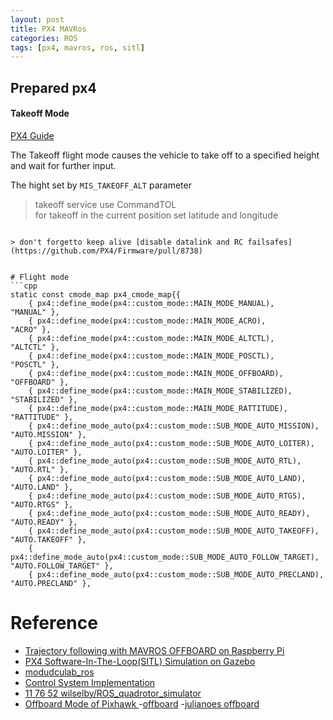 ```yaml
---
layout: post
title: PX4 MAVRos
categories: ROS
tags: [px4, mavros, ros, sitl]
---
```


## Prepared px4 


#### Takeoff Mode
[PX4 Guide](https://docs.px4.io/en/flight_modes/takeoff.html)

The Takeoff flight mode causes the vehicle to take off to a specified height and wait for further input.

The hight set by `MIS_TAKEOFF_ALT` parameter

> takeoff service use CommandTOL  
for takeoff in the current position
set latitude and longitude
```

> don't forgetto keep alive [disable datalink and RC failsafes](https://github.com/PX4/Firmware/pull/8738)


# Flight mode
```cpp
static const cmode_map px4_cmode_map{{
	{ px4::define_mode(px4::custom_mode::MAIN_MODE_MANUAL),           "MANUAL" },
	{ px4::define_mode(px4::custom_mode::MAIN_MODE_ACRO),             "ACRO" },
	{ px4::define_mode(px4::custom_mode::MAIN_MODE_ALTCTL),           "ALTCTL" },
	{ px4::define_mode(px4::custom_mode::MAIN_MODE_POSCTL),           "POSCTL" },
	{ px4::define_mode(px4::custom_mode::MAIN_MODE_OFFBOARD),         "OFFBOARD" },
	{ px4::define_mode(px4::custom_mode::MAIN_MODE_STABILIZED),       "STABILIZED" },
	{ px4::define_mode(px4::custom_mode::MAIN_MODE_RATTITUDE),        "RATTITUDE" },
	{ px4::define_mode_auto(px4::custom_mode::SUB_MODE_AUTO_MISSION), "AUTO.MISSION" },
	{ px4::define_mode_auto(px4::custom_mode::SUB_MODE_AUTO_LOITER),  "AUTO.LOITER" },
	{ px4::define_mode_auto(px4::custom_mode::SUB_MODE_AUTO_RTL),     "AUTO.RTL" },
	{ px4::define_mode_auto(px4::custom_mode::SUB_MODE_AUTO_LAND),    "AUTO.LAND" },
	{ px4::define_mode_auto(px4::custom_mode::SUB_MODE_AUTO_RTGS),    "AUTO.RTGS" },
	{ px4::define_mode_auto(px4::custom_mode::SUB_MODE_AUTO_READY),   "AUTO.READY" },
	{ px4::define_mode_auto(px4::custom_mode::SUB_MODE_AUTO_TAKEOFF), "AUTO.TAKEOFF" },
	{ px4::define_mode_auto(px4::custom_mode::SUB_MODE_AUTO_FOLLOW_TARGET), "AUTO.FOLLOW_TARGET" },
	{ px4::define_mode_auto(px4::custom_mode::SUB_MODE_AUTO_PRECLAND), "AUTO.PRECLAND" },
```

# Reference
- [Trajectory following with MAVROS OFFBOARD on Raspberry Pi](https://404warehouse.net/2016/08/10/trajectory-following-with-mavros-on-raspberry-pi/)
- [PX4 Software-In-The-Loop(SITL) Simulation on Gazebo](https://404warehouse.net/2016/07/11/px4-software-in-the-loopsitl-simulation-on-gazebo/)
- [modudculab_ros](https://github.com/Jaeyoung-Lim/modudculab_ros/blob/master/src/pub_setpoints_att.cpp)
- [Control System Implementation
](https://www.wilselby.com/research/ros-integration/control-system-implementation/)
- [11
76 52 wilselby/ROS_quadrotor_simulator](https://github.com/wilselby/ROS_quadrotor_simulator)
- [Offboard Mode of Pixhawk
](https://akshayk07.weebly.com/offboard-control-of-pixhawk.html)
-[offboard](https://github.com/Stifael/offboard)
-[julianoes offboard](https://github.com/julianoes/offb/tree/master/src)